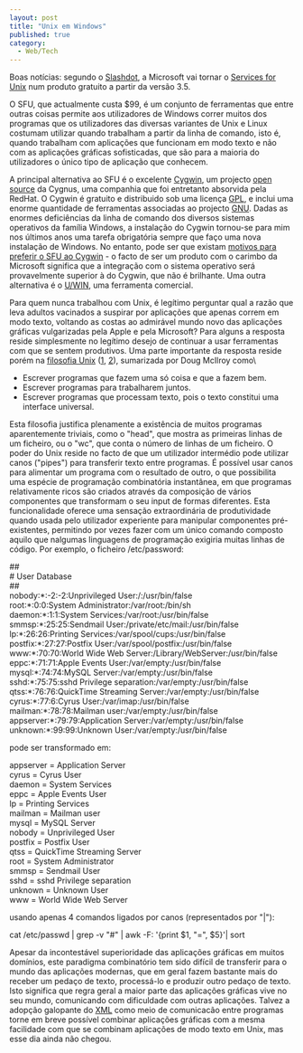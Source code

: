 ```yaml
---
layout: post
title: "Unix em Windows"
published: true
category:
  - Web/Tech
---
```


Boas notícias: segundo o [Slashdot], a Microsoft vai tornar o [Services
for Unix] num produto gratuito a partir da versão 3.5.

O SFU, que actualmente custa \$99, é um conjunto de ferramentas que
entre outras coisas permite aos utilizadores de Windows correr muitos
dos programas que os utilizadores das diversas variantes de Unix e Linux
costumam utilizar quando trabalham a partir da linha de comando, isto é,
quando trabalham com aplicações que funcionam em modo texto e não com as
aplicações gráficas sofisticadas, que são para a maioria do utilizadores
o único tipo de aplicação que conhecem.

A principal alternativa ao SFU é o excelente [Cygwin], um projecto [open
source] da Cygnus, uma companhia que foi entretanto absorvida pela
RedHat. O Cygwin é gratuito e distribuido sob uma licença [GPL], e
inclui uma enorme quantidade de ferramentas associadas ao projecto
[GNU]. Dadas as enormes deficiências da linha de comando dos diversos
sistemas operativos da família Windows, a instalação do Cygwin tornou-se
para mim nos últimos anos uma tarefa obrigatória sempre que faço uma
nova instalação de Windows. No entanto, pode ser que existam [motivos
para preferir o SFU ao Cygwin] - o facto de ser um produto com o carimbo
da Microsoft significa que a integração com o sistema operativo será
provavelmente superior à do Cygwin, que não é brilhante. Uma outra
alternativa é o [U/WIN], uma ferramenta comercial.

Para quem nunca trabalhou com Unix, é legítimo perguntar qual a razão
que leva adultos vacinados a suspirar por aplicações que apenas correm
em modo texto, voltando as costas ao admirável mundo novo das aplicações
gráficas vulgarizadas pela Apple e pela Microsoft? Para alguns a
resposta reside simplesmente no legítimo desejo de continuar a usar
ferramentas com que se sentem produtivos. Uma parte importante da
resposta reside porém na [filosofia Unix] ([1], [2]), sumarizada por
Doug McIlroy como\

-   Escrever programas que fazem uma só coisa e que a fazem bem.
-   Escrever programas para trabalharem juntos.
-   Escrever programas que processam texto, pois o texto constitui uma
    interface universal.

Esta filosofia justifica plenamente a existência de muitos programas
aparentemente triviais, como o "head", que mostra as primeiras linhas de
um ficheiro, ou o "wc", que conta o número de linhas de um ficheiro. O
poder do Unix reside no facto de que um utilizador intermédio pode
utilizar canos ("pipes") para transferir texto entre programas. É
possível usar canos para alimentar um programa com o resultado de outro,
o que possibilita uma espécie de programação combinatória instantânea,
em que programas relativamente ricos são criados através da composição
de vários componentes que transformam o seu input de formas diferentes.
Esta funcionalidade oferece uma sensação extraordinária de produtividade
quando usada pelo utilizador experiente para manipular componentes
pré-existentes, permitindo por vezes fazer com um único comando composto
aquilo que nalgumas linguagens de programação exigiria muitas linhas de
código. Por exemplo, o ficheiro /etc/password:

\#\#\
\# User Database\
\#\#\
nobody:\*:-2:-2:Unprivileged User:/:/usr/bin/false\
root:\*:0:0:System Administrator:/var/root:/bin/sh\
daemon:\*:1:1:System Services:/var/root:/usr/bin/false\
smmsp:\*:25:25:Sendmail User:/private/etc/mail:/usr/bin/false\
lp:\*:26:26:Printing Services:/var/spool/cups:/usr/bin/false\
postfix:\*:27:27:Postfix User:/var/spool/postfix:/usr/bin/false\
www:\*:70:70:World Wide Web Server:/Library/WebServer:/usr/bin/false\
eppc:\*:71:71:Apple Events User:/var/empty:/usr/bin/false\
mysql:\*:74:74:MySQL Server:/var/empty:/usr/bin/false\
sshd:\*:75:75:sshd Privilege separation:/var/empty:/usr/bin/false\
qtss:\*:76:76:QuickTime Streaming Server:/var/empty:/usr/bin/false\
cyrus:\*:77:6:Cyrus User:/var/imap:/usr/bin/false\
mailman:\*:78:78:Mailman user:/var/empty:/usr/bin/false\
appserver:\*:79:79:Application Server:/var/empty:/usr/bin/false\
unknown:\*:99:99:Unknown User:/var/empty:/usr/bin/false

pode ser transformado em:

appserver = Application Server\
cyrus = Cyrus User\
daemon = System Services\
eppc = Apple Events User\
lp = Printing Services\
mailman = Mailman user\
mysql = MySQL Server\
nobody = Unprivileged User\
postfix = Postfix User\
qtss = QuickTime Streaming Server\
root = System Administrator\
smmsp = Sendmail User\
sshd = sshd Privilege separation\
unknown = Unknown User\
www = World Wide Web Server

usando apenas 4 comandos ligados por canos (representados por "|"):

cat /etc/passwd | grep -v "\#" | awk -F: '{print \$1, "=", \$5}'| sort

Apesar da incontestável superioridade das aplicações gráficas em muitos
domínios, este paradigma combinatório tem sido difícil de transferir
para o mundo das aplicações modernas, que em geral fazem bastante mais
do receber um pedaço de texto, processá-lo e produzir outro pedaço de
texto. Isto significa que regra geral a maior parte das aplicações
gráficas vive no seu mundo, comunicando com dificuldade com outras
aplicações. Talvez a adopção galopante do [XML] como meio de comunicacão
entre programas torne em breve possível combinar aplicações gráficas com
a mesma facilidade com que se combinam aplicações de modo texto em Unix,
mas esse dia ainda não chegou.

  [Slashdot]: http://slashdot.org/article.pl?sid=04/01/14/1738230&mode=nested&tid=109&tid=130&tid=185&tid=187&tid=190
  [Services for Unix]: http://www.microsoft.com/windows/sfu/default.asp
  [Cygwin]: http://www.cygwin.com/
  [open source]: http://www.opensource.org/
  [GPL]: http://www.gnu.org/copyleft/gpl.html
  [GNU]: http://www.gnu.org/
  [motivos para preferir o SFU ao Cygwin]: http://slashdot.org/comments.pl?sid=92838&cid=7976423
  [U/WIN]: http://www.research.att.com/sw/tools/uwin/
  [filosofia Unix]: http://www.faqs.org/docs/artu/ch01s06.html
  [1]: http://hebb.cis.uoguelph.ca/~dave/27320/new/unixphil.html
  [2]: http://cbbrowne.com/info/unix.html
  [XML]: http://www.w3schools.com/xml/xml_whatis.asp
